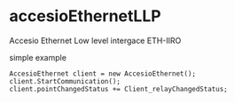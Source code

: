 # accesioEthernetLLP
Accesio Ethernet Low level intergace ETH-IIRO

simple example
            
			
			
	AccesioEthernet client = new AccesioEthernet();
	client.StartCommunication();
	client.pointChangedStatus += Client_relayChangedStatus;
